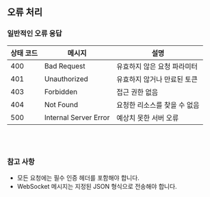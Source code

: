 ## 오류 처리

### 일반적인 오류 응답
| 상태 코드 | 메시지 | 설명 |
|-------------|---------|-------------|
| 400 | Bad Request | 유효하지 않은 요청 파라미터 |
| 401 | Unauthorized | 유효하지 않거나 만료된 토큰 |
| 403 | Forbidden | 접근 권한 없음 |
| 404 | Not Found | 요청한 리소스를 찾을 수 없음 |
| 500 | Internal Server Error | 예상치 못한 서버 오류 |

<br/>
<br/>

### 참고 사항
- 모든 요청에는 필수 인증 헤더를 포함해야 합니다.
- WebSocket 메시지는 지정된 JSON 형식으로 전송해야 합니다.

